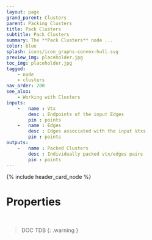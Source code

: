 ```yaml
---
layout: page
grand_parent: Clusters
parent: Packing Clusters
title: Pack Clusters
subtitle: Pack Clusters
summary: The **Pack Clusters** node ...
color: blue
splash: icons/icon_graphs-convex-hull.svg
preview_img: placeholder.jpg
toc_img: placeholder.jpg
tagged: 
    - node
    - clusters
nav_order: 200
see_also:
    - Working with Clusters
inputs:
    -   name : Vtx
        desc : Endpoints of the input Edges
        pin : points
    -   name : Edges
        desc : Edges associated with the input Vtxs
        pin : points
outputs:
    -   name : Packed Clusters
        desc : Individually packed vtx/edges pairs
        pin : points
---
```


{% include header_card_node %}

# Properties
<br>

> DOC TDB
{: .warning }